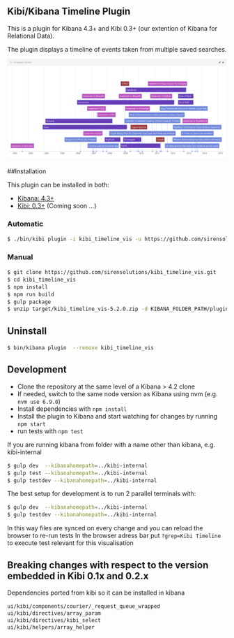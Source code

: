 ## Kibi/Kibana Timeline Plugin    

This is a plugin for Kibana 4.3+ and Kibi 0.3+ (our extention of Kibana for Relational Data).

The plugin displays a timeline of events taken from multiple saved searches.

![image](img/timeline.png)

##Installation

This plugin can be installed in both:
 
 * [Kibana: 4.3+](https://www.elastic.co/downloads/past-releases/kibana-4-3-0)
 * [Kibi: 0.3+](https://siren.solutions/kibi) (Coming soon ...)

### Automatic

```sh
$ ./bin/kibi plugin -i kibi_timeline_vis -u https://github.com/sirensolutions/kibi_timeline_vis/raw/5.2.0/target/kibi_timeline_vis-5.2.0.zip
```

### Manual    

```sh
$ git clone https://github.com/sirensolutions/kibi_timeline_vis.git
$ cd kibi_timeline_vis
$ npm install
$ npm run build
$ gulp package
$ unzip target/kibi_timeline_vis-5.2.0.zip -d KIBANA_FOLDER_PATH/plugins/
```

## Uninstall

```sh
$ bin/kibana plugin  --remove kibi_timeline_vis
```

## Development

- Clone the repository at the same level of a Kibana > 4.2 clone
- If needed, switch to the same node version as Kibana using nvm 
  (e.g. `nvm use 6.9.0`)
- Install dependencies with `npm install`
- Install the plugin to Kibana and start watching for changes by running 
  `npm start`
- run tests with `npm test`

If you are running kibana from folder with a name other than kibana, e.g. kibi-internal

```sh
$ gulp dev  --kibanahomepath=../kibi-internal
$ gulp test --kibanahomepath=../kibi-internal
$ gulp testdev --kibanahomepath=../kibi-internal
```

The best setup for development is to run 2 parallel terminals with:

```sh
$ gulp dev  --kibanahomepath=../kibi-internal
$ gulp testdev --kibanahomepath=../kibi-internal
```

In this way files are synced on every change 
and you can reload the browser to re-run tests 
In the browser adress bar put ```?grep=Kibi Timeline``` 
to execute test relevant for this visualisation


## Breaking changes with respect to the version embedded in Kibi 0.1x and 0.2.x

Dependencies ported from kibi so it can be installed in kibana

```
ui/kibi/components/courier/_request_queue_wrapped
ui/kibi/directives/array_param
ui/kibi/directives/kibi_select
ui/kibi/helpers/array_helper
```
